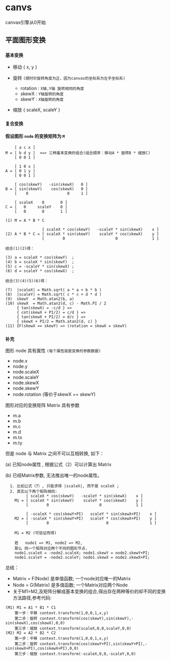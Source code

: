 # canvs
canvas引擎从0开始

## 平面图形变换

### `基本变换`

* 移动 { x, y }

* 旋转  `(顺时针旋转角度为正，因为canvas的坐标系为左手坐标系)`
    * rotation : `X轴,Y轴 旋转相同的角度`
    * skewX    : `Y轴旋转的角度`
    * skewY    : `X轴旋转的角度`

* 缩放 { scaleX, scaleY }

### `复合变换`

#### 假设图形 `node` 的变换矩阵为 `M`
```
    [ a c x ]
M = [ b d y ]  <=> 三种基本变换的组合(组合顺序：移动A * 旋转B * 缩放C)
    [ 0 0 1 ]

    [ 1 0 x ]       
A = [ 0 1 y ]   
    [ 0 0 1 ]        

    [ cos(skewY)   -sin(skewX)   0 ]  
B = [ sin(skewY)    cos(skewX)   0 ] 
    [    0                 0     1 ]

    [ scaleX    0       0 ]
C = [   0     scaleY    0 ]
    [   0       0       1 ]

(1) M = A * B * C 

                [ scaleX * cos(skewY)   -scaleY * sin(skewX)    x ]
(2) A * B * C = [ scaleX * sin(skewY)    scaleY * cos(skewX)    y ]
                [        0                      0               1 ]

结合(1)(2)得：

(3) a = scaleX * cos(skewY)  ;
(4) b = scaleX * sin(skewY)  ;
(5) c = -scaleY * sin(skewX) ;
(6) d = scaleY * cos(skewX)  ;

结合(3)(4)(5)(6)得：

(7)  |scaleX| = Math.sqrt( a * a + b * b )
(8)  |scaleY| = Math.sqrt( c * c + d * d )
(9)  skewY  = Math.atan2(b, a)
(10) skewX  = Math.atan2(d, c) - Math.PI / 2 
     { tan(skewX) = -c/d } =>
     { cot(skewX + PI/2) = c/d } =>
     { tan(skewX + PI/2) = d/c } => 
     { skewX + PI/2 = Math.atan2(d, c) }
(11) IF(skewX == skewY) => (rotation = skewX = skewY)
```
### `补充`
图形 node 具有属性 `(每个属性就是变换的参数数据)`
* node.x 
* node.y
* node.scaleX
* node.scaleY
* node.skewX
* node.skewY
* node.rotation (等价于skewX == skewY)

图形对应的变换矩阵 Matrix 具有参数
* m.a 
* m.b
* m.c
* m.d
* m.tx
* m.ty

但是 node 与 Matrix 之间不可以互相转换, 如下：

(a) 已知node属性 ,  根据公式（2）可以计算出 Matrix 

(b) 已经Matrix参数, 无法推出唯一的node属性。
```
  1. 比如公式（7）, 只能求得 |scaleX|, 而不是 scaleX ;
  2. 其实以下两个矩阵相同:
         [ scaleX * cos(skewY)   -scaleY * sin(skewX)    x ]
    M1 = [ scaleX * sin(skewY)    scaleY * cos(skewX)    y ]
         [        0                      0               1 ]

         [ -scaleX * cos(skewY+PI)   scaleY * sin(skewX+PI)    x ]
    M2 = [ -scaleX * sin(skewY+PI)   scaleY * cos(skewX+PI)    y ]
         [        0                         0                  1 ]

    M1 = M2 (可验证而得)

    若   node1 => M1, node2 => M2,
    那么 同一个矩阵对应两个不同的图形节点.
    node1.scaleX = -node2.scaleX; node1.skewY = node2.skewY+PI;
    node1.scaleY = -node2.scaleY; node1.skewX = node2.skewX+PI;
```
总结： 
* Matrix = F(Node) 是单值函数;  一个node对应唯一的Matrix
* Node = G(Matrix) 是多值函数;  一个Matrix对应两个Node
* 关于M1=M2,及矩阵分解成基本变换的组合,得出存在两种等价的却不同的变换方法路径,参考代码:
```
(M1) M1 = A1 * B1 * C1
    第一步：平移 context.transform(1,0,0,1,x,y)
    第二步：旋转 context.transform(cos(skewY),sin(skewY),-sin(skewX),cos(skewX),0,0)
    第三步：缩放 context.transform(scaleX,0,0,scaleY,0,0)
(M2) M2 = A2 * B2 * C2 
    第一步：平移 context.transform(1,0,0,1,x,y)
    第二步：旋转 context.transform(cos(skewY+PI),sin(skewY+PI),-sin(skewX+PI),cos(skewX+PI),0,0)
    第三步：缩放 context.transform(-scaleX,0,0,-scaleY,0,0)
```
